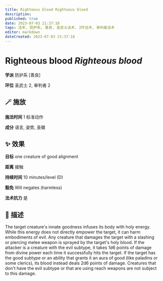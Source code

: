 ```yaml
---
title: Righteous blood Righteous blood
description: 
published: true
date: 2023-07-03 21:37:18
tags: 法术, 防护系, 善良, 圣武士法术, 2环法术, 审判者法术
editor: markdown
dateCreated: 2023-07-03 21:37:18
---
```


# **Righteous blood** *Righteous blood*

**学派** 防护系 \[善良\] 

**环位** 圣武士 2, 审判者 2

## 🪄 施放

**施法时间** 1 标准动作

**成分** 语言, 姿势, 圣徽

## ✨ 效果 

**目标** one creature of good alignment 

**距离** 接触  

**持续时间** 10 minutes/level (D) 

**豁免** Will negates (harmless)

**法术抗力** 是

## 📖 描述

The target creature's innate goodness infuses its body with holy energy. While this energy does not directly empower the target, it can harm embodiments of evil. Any creature that damages the target with a slashing or piercing melee weapon is sprayed by the target's holy blood. If the attacker is a creature with the evil subtype, it takes 1d6 points of damage from divine power each time it successfully hits the target. If the target has the good subtype or an ability that grants it an aura of good (like paladins or some clerics), its blood instead deals 2d6 points of damage. Creatures that don't have the evil subtype or that are using reach weapons are not subject to this damage.
    